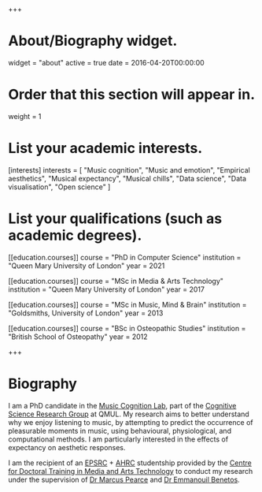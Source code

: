 +++
# About/Biography widget.
widget = "about"
active = true
date = 2016-04-20T00:00:00

# Order that this section will appear in.
weight = 1

# List your academic interests.
[interests]
  interests = [
    "Music cognition",
    "Music and emotion",
    "Empirical aesthetics",
    "Musical expectancy",
    "Musical chills",
    "Data science",
    "Data visualisation",
    "Open science"
  ]

# List your qualifications (such as academic degrees).
[[education.courses]]
  course = "PhD in Computer Science"
  institution = "Queen Mary University of London"
  year = 2021

[[education.courses]]
  course = "MSc in Media & Arts Technology"
  institution = "Queen Mary University of London"
  year = 2017
  
[[education.courses]]
  course = "MSc in Music, Mind & Brain"
  institution = "Goldsmiths, University of London"
  year = 2013

[[education.courses]]
  course = "BSc in Osteopathic Studies"
  institution = "British School of Osteopathy"
  year = 2012
 
+++

# Biography

I am a PhD candidate in the [Music Cognition Lab](http://music-cognition.eecs.qmul.ac.uk/), part of the [Cognitive Science Research Group](http://cogsci.eecs.qmul.ac.uk/) at QMUL. My research aims to better understand why we enjoy listening to music, by attempting to predict the occurrence of pleasurable moments in music, using behavioural, physiological, and computational methods. I am particularly interested in the effects of expectancy on aesthetic responses.

I am the recipient of an [EPSRC](https://epsrc.ukri.org/) + [AHRC](https://ahrc.ukri.org/) studentship provided by the [Centre for Doctoral Training in Media and Arts Technology](http://www.mat.qmul.ac.uk/) to conduct my research under the supervision of [Dr Marcus Pearce](http://webprojects.eecs.qmul.ac.uk/marcusp/) and [Dr Emmanouil Benetos](http://www.eecs.qmul.ac.uk/~emmanouilb/).
